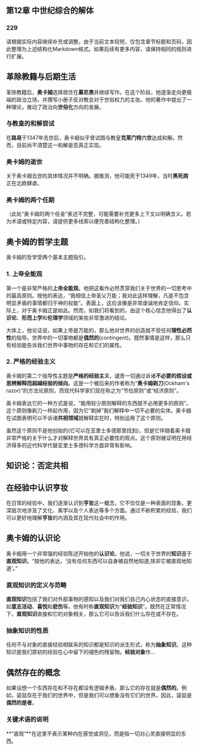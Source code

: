 ## 第12章 **中世纪综合的解体**  
### 229  

请根据实际内容继续补充或调整。由于当前文本较短，仅包含章节标题和页码，因此整理为上述结构化Markdown格式。如果后续有更多内容，请保持相同的规则进行扩展。

## 革除教籍与后期生活

革除教籍后，**奥卡姆**选择居住在**慕尼黑**并继续写作。在这个阶段，他逐渐走向更极端的政治立场，并撰写小册子反对教会对于世俗权力的主张。他的著作中提出了一种理论，推动了政治向**世俗化**方向的发展。

### 与教皇的和解尝试

在**路易**于1347年去世后，奥卡姆似乎曾试图与教皇**克莱门特六世**达成和解。然而，目前尚不清楚这一和解是否真正实现。

### 奥卡姆的逝世

关于奥卡姆去世的具体情况并不明确。据推测，他可能死于1349年，当时**黑死病**正在北欧肆虐。

### 奥卡姆的两个任期

（此处“奥卡姆的两个任金”表述不完整，可能需要补充更多上下文以明确含义。若为术语或特定内容，请提供更多线索以便完善结构化整理。）

## 奥卡姆的哲学主题

奥卡姆的哲学受两个基本主题指引。

### 1. 上帝全能观

第一个是非常严格的**上帝全能观**。他把这看作必然贯穿我们关于世界的一切思考中的最高原则。按他的表达，“我相信上帝圣父万能；我对此这样理解，凡是不包含明显矛盾的事情都归于神的权能”。表面上，这应该像是非常虔诚地肯定信仰。实际上，对于奥卡姆正是如此。然而，如我们将看到的，由这个核心信念他得出了**认识论**、**形而上学**和**伦理学**领域的某些非常激进的结论。

大体上，他论证说，如果上帝是万能的，那么他对世界的创造就不受任何**理性必然性**的指导。世界中的一切事物都是**偶然的**(contingent)。既然事情是这样，那么只有经验能告诉我们世界中事物的存在和它们的属性。

### 2. 严格的经验主义

奥卡姆的第二个指导性主题是**严格的经验主义**，谴责一切通过诉诸**不必要的假设或思辨解释而超越经验的倾向**。这是一个被后来的作者称为“**奥卡姆剃刀**(Ockham's razor)”的方法论原则，而现代科学家们现在称之为“节俭原则”或“经济原则”。

奥卡姆表达它的一种方式是说，“能用较少原则解释的东西就不必用更多的原则”。这个原则像剃刀一样起作用，因为它“剃掉”我们解释中一切不必要的实体。奥卡姆在试图表明可以不诉诸**共相领域**就解释实在时，特别运用了这个原则。

虽然这个原则不是他创始的(它可以在亚里士多德那里找到)，但是它伴随着奥卡姆非常严格的关于什么才对解释世界具有真正必要性的观点。这个原则被证明在用经济得多的近代科学代替亚里士多德科学方面非常有影响。

## 知识论：否定共相

## 在经验中认识**亨妆**

在日常的经验中，我们逐渐认识到**亨妆**这一概念。它不仅仅是一种表面的现象，更深层次地涉及了文化、美学以及个人表达等多个方面。通过不断积累的经验，我们可以更好地理解**亨妆**的内涵及其在现代社会中的作用。

## 奥卡姆的认识论

奥卡姆用一个非常强的经验陈述开始他的**认识论**。他说，一切关于世界的**知识**基于**直观知识**。“按他的表达，‘没有任何东西可以自身被自然地知道,除非它被直观地知道’。”

### **直观知识**的定义与范畴

**直观知识**包括了我们对外部事物的感知以及我们对我们自己内心状态的直接意识，如**意志活动**、**喜悦**和**悲伤**等。他有时称**直观知识**为“**经验知识**”。既然在正常情况下，**直观知识**直接和它的对象相关，那么它可以告诉我们什么存在或不存在。

### 抽象知识的性质

任何不与对象的直接经验相联系的知识都是知识的派生形式，称为**抽象知识**。这种知识是我们原初的经验在心中留下的褪色的残留物。**经验对象**作...

## 偶然存在的概念

如果设想一个东西存在和不存在都没有逻辑矛盾，那么它的存在就是**偶然的**。例如，袋鼠存在于我们的世界中，但是我们可以想象没有它们的世界。因此，袋鼠是**偶然的是者**。

### 关键术语的说明

**“直观”**在这里不表示某种内在感觉或洞见，而是指一切对心灵直接明显的东西。